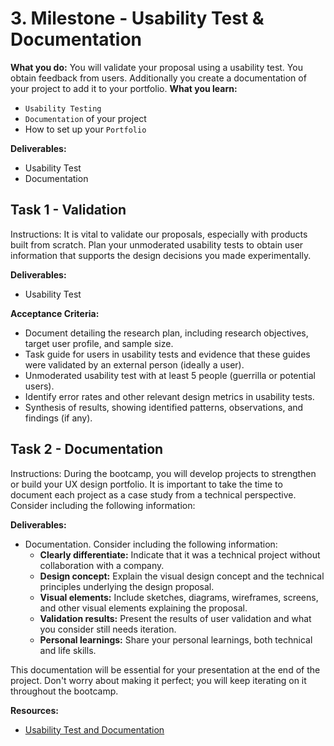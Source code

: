 # 3. Milestone - Usability Test & Documentation

**What you do:**  You will validate your proposal using a usability test. You obtain feedback from users. Additionally you create a documentation of your project to add it to your portfolio. 
**What you learn:** 
- `Usability Testing`
- `Documentation` of your project
- How to set up your `Portfolio`

**Deliverables:**
- Usability Test
- Documentation

## Task 1 - Validation
Instructions:
It is vital to validate our proposals, especially with products built from scratch. Plan your unmoderated usability tests to obtain user information that supports the design decisions you made experimentally.

**Deliverables:**
- Usability Test

**Acceptance Criteria:**
- Document detailing the research plan, including research objectives, target user profile, and sample size.
- Task guide for users in usability tests and evidence that these guides were validated by an external person (ideally a user).
- Unmoderated usability test with at least 5 people (guerrilla or potential users).
- Identify error rates and other relevant design metrics in usability tests.
- Synthesis of results, showing identified patterns, observations, and findings (if any).


## Task 2 - Documentation
Instructions:
During the bootcamp, you will develop projects to strengthen or build your UX design portfolio. It is important to take the time to document each project as a case study from a technical perspective. Consider including the following information:

**Deliverables:**
- Documentation. Consider including the following information:
  - **Clearly differentiate:** Indicate that it was a technical project without collaboration with a company.
  - **Design concept:** Explain the visual design concept and the technical principles underlying the design proposal.
  - **Visual elements:** Include sketches, diagrams, wireframes, screens, and other visual elements explaining the proposal.
  - **Validation results:** Present the results of user validation and what you consider still needs iteration.
  - **Personal learnings:** Share your personal learnings, both technical and life skills.

This documentation will be essential for your presentation at the end of the project. Don't worry about making it perfect; you will keep iterating on it throughout the bootcamp. 

**Resources:**
- [Usability Test and Documentation](https://redi-school-1.gitbook.io/ux-ui-bootcamp/3.-project-dashboard/milestone-3-usability-test-and-documentation)

